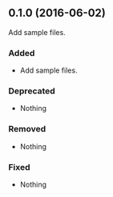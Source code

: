 ## 0.1.0 (2016-06-02)

Add sample files.

### Added

- Add sample files.

### Deprecated

- Nothing

### Removed

- Nothing

### Fixed

- Nothing
